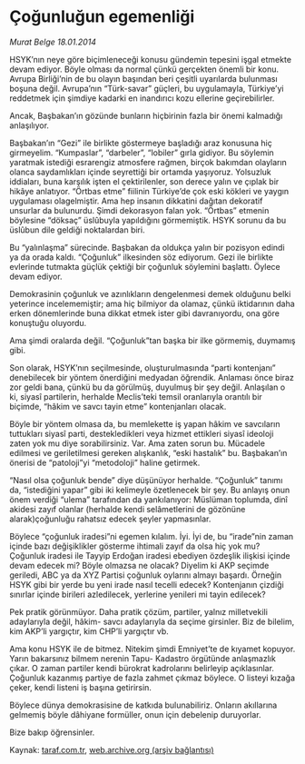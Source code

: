 # Çoğunluğun egemenliği

*Murat Belge 18.01.2014*

<div class="yazi"><p>HSYK’nın neye göre biçimleneceği konusu gündemin tepesini işgal etmekte devam ediyor. Böyle olması da normal çünkü gerçekten önemli bir konu. Avrupa Birliği’nin de bu olayın başından beri çeşitli uyarılarda bulunması boşuna değil. Avrupa’nın “Türk-savar” güçleri, bu uygulamayla, Türkiye’yi reddetmek için şimdiye kadarki en inandırıcı kozu ellerine geçirebilirler. </p>
<p>Ancak, Başbakan’ın gözünde bunların hiçbirinin fazla bir önemi kalmadığı anlaşılıyor. </p>
<p>Başbakan’ın “Gezi” ile birlikte göstermeye başladığı araz konusuna hiç girmeyelim. “Kumpaslar”, “darbeler”, “lobiler” gırla gidiyor. Bu söylemin yaratmak istediği esrarengiz atmosfere rağmen, birçok bakımdan olayların olanca saydamlıkları içinde seyrettiği bir ortamda yaşıyoruz. Yolsuzluk iddiaları, buna karşılık işten el çektirilenler, son derece yalın ve çıplak bir hikâye anlatıyor. “Örtbas etme” fiilinin Türkiye’de çok eski kökleri ve yaygın uygulaması olagelmiştir. Ama hep insanın dikkatini dağıtan dekoratif unsurlar da bulunurdu. Şimdi dekorasyon falan yok. “Örtbas” etmenin böylesine “döksaç” üslûbuyla yapıldığını görmemiştik. HSYK sorunu da bu üslûbun dile geldiği noktalardan biri. </p>
<p>Bu “yalınlaşma” sürecinde. Başbakan da oldukça yalın bir pozisyon edindi  ya da orada kaldı. “Çoğunluk” ilkesinden söz ediyorum. Gezi ile birlikte evlerinde tutmakta güçlük çektiği bir çoğunluk söylemini başlattı. Öylece devam ediyor. </p>
<p>Demokrasinin çoğunluk ve azınlıkların dengelenmesi demek olduğunu belki yeterince incelememiştir; ama hiç bilmiyor da olamaz, çünkü iktidarının daha erken dönemlerinde buna dikkat etmek ister gibi davranıyordu, ona göre konuştuğu oluyordu. </p>
<p>Ama şimdi oralarda değil. “Çoğunluk”tan başka bir ilke görmemiş, duymamış gibi. </p>
<p>Son olarak, HSYK’nın seçilmesinde, oluşturulmasında “parti kontenjanı” denebilecek bir yöntem önerdiğini medyadan öğrendik. Anlaması önce biraz zor geldi bana, çünkü bu da görülmüş, duyulmuş bir şey değil. Anlaşılan o ki, siyasî partilerin, herhalde Meclis’teki temsil oranlarıyla orantılı bir biçimde, “hâkim ve savcı tayin etme” kontenjanları olacak. </p>
<p>Böyle bir yöntem olmasa da, bu memlekette iş yapan hâkim ve savcıların tuttukları siyasî parti, destekledikleri veya hizmet ettikleri siyasî ideoloji zaten yok mu diye sorabilirsiniz. Var. Ama zaten sorun bu. Mücadele edilmesi ve geriletilmesi gereken alışkanlık, “eski hastalık” bu. Başbakan’ın önerisi de “patoloji”yi “metodoloji” haline getirmek. </p>
<p>“Nasıl olsa çoğunluk bende” diye düşünüyor herhalde. “Çoğunluk” tanımı da, “istediğini yapar” gibi iki kelimeyle özetlenecek bir şey. Bu anlayış onun önem verdiği “ulema” tarafından da yankılanıyor: Müslüman toplumda, dinî akidesi zayıf olanlar (herhalde kendi selâmetlerini de gözönüne alarak)çoğunluğu rahatsız edecek şeyler yapmasınlar. </p>
<p>Böylece “çoğunluk iradesi”ni egemen kılalım. İyi. İyi de, bu “irade”nin zaman içinde bazı değişiklikler gösterme ihtimali  zayıf da olsa  hiç yok mu? Çoğunluk iradesi ile Tayyip Erdoğan iradesi ebediyen özdeşlik ilişkisi içinde devam edecek mi? Böyle olmazsa ne olacak? Diyelim ki AKP seçimde geriledi, ABC ya da XYZ Partisi çoğunluk oylarını almayı başardı. Örneğin HSYK gibi bir yerde bu yeni irade nasıl tecelli edecek? Kontenjanın çizdiği sınırlar içinde birileri azledilecek, yerlerine yenileri mi tayin edilecek?</p>
<p>Pek pratik görünmüyor. Daha pratik çözüm, partiler, yalnız milletvekili adaylarıyla değil, hâkim- savcı adaylarıyla da seçime girsinler. Biz de bilelim, kim AKP’li yargıçtır, kim CHP’li yargıçtır vb.</p>
<p>Ama konu HSYK ile de bitmez. Nitekim şimdi Emniyet’te de kıyamet kopuyor. Yarın bakarsınız bilmem nerenin Tapu- Kadastro örgütünde anlaşmazlık çıkar. O zaman partiler kendi bürokrat kadrolarını belirleyip açıklasınlar. Çoğunluk kazanmış partiye de fazla zahmet çıkmaz böylece. O listeyi kızağa çeker, kendi listeni iş başına getirirsin.</p>
<p>Böylece dünya demokrasisine de katkıda bulunabiliriz. Onların akıllarına gelmemiş böyle dâhiyane formüller, onun için debelenip duruyorlar. </p>
<p>Bize bakıp öğrensinler.</p>
</div>

Kaynak: [taraf.com.tr](http://www.taraf.com.tr:80/murat-belge/makale-cogunlugun-egemenligi.htm), [web.archive.org (arşiv bağlantısı)](http://web.archive.org/web/20140119215544/http://www.taraf.com.tr:80/murat-belge/makale-cogunlugun-egemenligi.htm)
